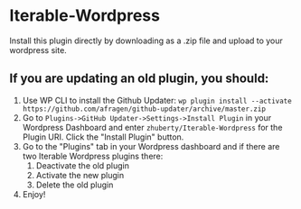 # Iterable-Wordpress
Install this plugin directly by downloading as a .zip file and upload to your wordpress site.

## If you are updating an old plugin, you should:
1. Use WP CLI to install the Github Updater: `wp plugin install --activate https://github.com/afragen/github-updater/archive/master.zip`
1. Go to `Plugins->GitHub Updater->Settings->Install Plugin` in your Wordpress Dashboard and enter `zhuberty/Iterable-Wordpress` for the Plugin URI. Click the "Install Plugin" button.
1. Go to the "Plugins" tab in your Wordpress dashboard and if there are two Iterable Wordpress plugins there:
   1. Deactivate the old plugin
   1. Activate the new plugin
   1. Delete the old plugin
1. Enjoy!
